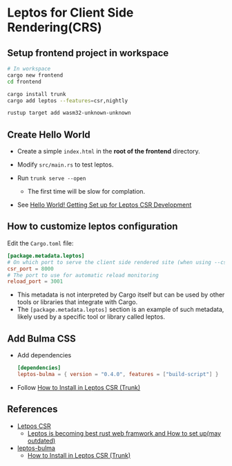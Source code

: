 # Leptos for Client Side Rendering(CRS)

## Setup frontend project in workspace

```sh 
# In workspace 
cargo new frontend 
cd frontend 

cargo install trunk
cargo add leptos --features=csr,nightly

rustup target add wasm32-unknown-unknown
```

## Create Hello World 

- Create a simple `index.html` in the **root of the frontend** directory.

- Modify `src/main.rs` to test leptos.

- Run `trunk serve --open`
  
  - The first time will be slow for complation.

- See [Hello World! Getting Set up for Leptos CSR Development](https://book.leptos.dev/getting_started/index.html#hello-world-getting-set-up-for-leptos-csr-development)

## How to customize leptos configuration

Edit the `Cargo.toml` file:

```toml
[package.metadata.leptos]
# On which port to serve the client side rendered site (when using --csr option)
csr_port = 8000
# The port to use for automatic reload monitoring
reload_port = 3001
```

- This metadata is not interpreted by Cargo itself but can be used by other tools or libraries that integrate with Cargo.
- The `[package.metadata.leptos]` section is an example of such metadata, likely used by a specific tool or library called leptos.

## Add Bulma CSS

- Add dependencies
  
  ```toml
  [dependencies]
  leptos-bulma = { version = "0.4.0", features = ["build-script"] }
  ```

- Follow [How to Install in Leptos CSR (Trunk)](https://leptos-bulma.fermyon.app/guides#how-to-install-csr)

## References

- [Letpos CSR](https://book.leptos.dev/getting_started/index.html)
  - [Leptos is becoming best rust web framwork and How to set up(may outdated)](https://github.com/leptos-rs/leptos/discussions/125)
- [leptos-bulma](https://crates.io/crates/leptos-bulma)
  - [How to Install in Leptos CSR (Trunk)](https://leptos-bulma.fermyon.app/guides#how-to-install-csr)
